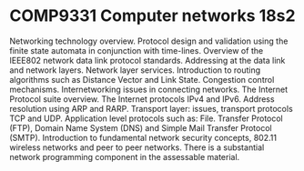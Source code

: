 # COMP9331 Computer networks 18s2
Networking technology overview. Protocol design and validation using the finite state automata in conjunction with time-lines. Overview of the IEEE802 network data link protocol standards. Addressing at the data link and network layers. Network layer services. Introduction to routing algorithms such as Distance Vector and Link State. Congestion control mechanisms. Internetworking issues in connecting networks. The Internet Protocol suite overview. The Internet protocols IPv4 and IPv6. Address resolution using ARP and RARP. Transport layer: issues, transport protocols TCP and UDP. Application level protocols such as: File. Transfer Protocol (FTP), Domain Name System (DNS) and Simple Mail Transfer Protocol (SMTP). Introduction to fundamental network security concepts, 802.11 wireless networks and peer to peer networks. There is a substantial network programming component in the assessable material.
